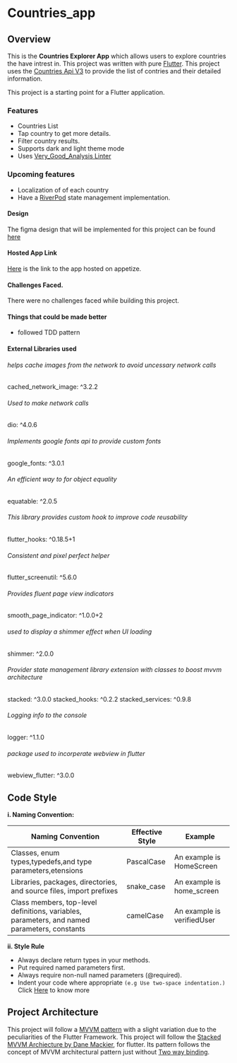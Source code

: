 # Countries_app

 ## Overview 
  This is the **Countries Explorer App** which allows users to explore countries the have intrest in. This project was written with pure [Flutter](https://flutter.dev/).
This project uses the [Countries Api V3](https://restcountries.com/v3.1/all) to provide the list of contries and their detailed information.

This project is a starting point for a Flutter application.

### Features
- Countries List
- Tap country to get more details.
- Filter country results.
- Supports dark and light theme mode
- Uses [Very_Good_Analysis Linter](https://pub.dev/packages/very_good_analysis)

### Upcoming features
- Localization of of each country
- Have a [RiverPod](www.riverpod.dev) state management implementation.

#### Design 
   The figma design that will be implemented for this project can be found [here](https://www.figma.com/proto/v9AXj4VZNnx26fTthrPbhX/Explore?node-id=33%3A1390&scaling=scale-down&page-id=0%3A1&starting-point-node-id=33%3A1390&show-proto-sidebar=1) 

#### Hosted App Link
   [Here](https://appetize.io/embed/amfx2ooztcwy5iusnlayzkhnei) is the link to the app hosted on appetize.

#### Challenges Faced.
   There were no challenges faced while building this project.

#### Things that could be made better
 - followed TDD pattern




#### External Libraries used
  
  ###### helps cache images from the network to avoid uncessary network calls
  cached_network_image: ^3.2.2

  ###### Used to make network calls
  dio: ^4.0.6

  ###### Implements google fonts api to provide custom fonts
  google_fonts: ^3.0.1

  ###### An efficient way to for object equality
  equatable: ^2.0.5


   ###### This library provides custom hook to improve code reusability
  flutter_hooks: ^0.18.5+1

  ###### Consistent and pixel perfect helper
  flutter_screenutil: ^5.6.0

  ###### Provides fluent page view indicators
  smooth_page_indicator: ^1.0.0+2

  ###### used to display a shimmer effect when UI loading
  shimmer: ^2.0.0

  ###### Provider state management library extension with classes to boost mvvm architecture
  stacked: ^3.0.0
  stacked_hooks: ^0.2.2
  stacked_services: ^0.9.8

  ###### Logging info to the console
  logger: ^1.1.0

  ###### package used to incorperate webview in flutter
  webview_flutter: ^3.0.0

## Code Style
  **i. Naming Convention:**

|Naming Convention|Effective Style|Example|   
|-----------------|---------------|-------|
|Classes, enum types,typedefs,and type parameters,etensions|PascalCase|An example is HomeScreen|
|Libraries, packages, directories, and source files, import prefixes|snake_case|An example is home_screen|
|Class members, top-level definitions, variables, parameters, and named parameters, constants|camelCase|An example is verifiedUser|


   
**ii. Style Rule**
   * Always declare return types in your methods.
   * Put required named parameters first.
   * Always require non-null named parameters (@required).
   * Indent your code where appropriate `(e.g Use two-space indentation.)`
       Click [Here](https://docs.google.com/document/d/1kgVwGVgKrMXKgxuMowgqsBkFXsJdli-4Zl-oP_NZFoI/edit "Github home") to know more


## Project Architecture
This project will follow a [MVVM pattern](https://www.geeksforgeeks.org/mvvm-model-view-viewmodel-architecture-pattern-in-android/) with a slight variation due to the peculiarities of the Flutter Framework. This project will follow the [Stacked MVVM Archiecture by Dane Mackier](www.filledstacks.com), for flutter. Its pattern follows the concept of MVVM architectural pattern just without [Two way binding](https://developer.android.com/topic/libraries/data-binding/two-way).




